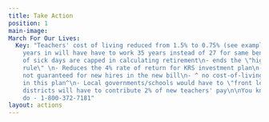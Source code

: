 ```yaml
---
title: Take Action
position: 1
main-image: 
March For Our Lives:
  Key: "Teachers' cost of living reduced from 1.5% to 0.75% (see example)*\n- <20
    years in will have have to work 35 years instead of 27 for same benefits\n- #
    of sick days are capped in calculating retirement\n- ends the \"highest 3 years
    rule\" \n- Reduces the 4% rate of return for KRS investment plan\n- 401k monies
    not guaranteed for new hires in the new bill\n- ^ no cost-of-living adjustment
    in this plan^\n- Local governments/schools would have to \"front load\"\n- School
    districts will have to contribute 2% of new teachers' pay\n\nYou know what to
    do - 1-800-372-7181"
layout: actions
---
```


 

